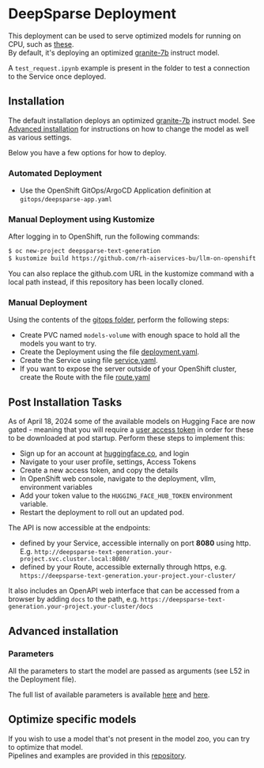 # DeepSparse Deployment

This deployment can be used to serve optimized models for running on CPU, such as [these]((https://sparsezoo.neuralmagic.com/?modelSet=generative_ai&tasks=text_generation)).  
By default, it's deploying an optimized [granite-7b](https://huggingface.co/nm-testing/granite-7b-lab-pruned50-quant-ds) instruct model.

A `test_request.ipynb` example is present in the folder to test a connection to the Service once deployed.

## Installation

The default installation deploys an optimized [granite-7b](https://huggingface.co/nm-testing/granite-7b-lab-pruned50-quant-ds) instruct model. See [Advanced installation](#advanced-installation) for instructions on how to change the model as well as various settings.

Below you have a few options for how to deploy.

### Automated Deployment

- Use the OpenShift GitOps/ArgoCD Application definition at `gitops/deepsparse-app.yaml`

### Manual Deployment using Kustomize

After logging in to OpenShift, run the following commands:

```bash
$ oc new-project deepsparse-text-generation
$ kustomize build https://github.com/rh-aiservices-bu/llm-on-openshift.git/llm-servers/deepsparse/gitops | oc apply -f -
```

You can also replace the github.com URL in the kustomize command with a local path instead, if this repository has been locally cloned.

### Manual Deployment 

Using the contents of the [gitops folder](gitops), perform the following steps:

- Create PVC named `models-volume` with enough space to hold all the models you want to try.
- Create the Deployment using the file [deployment.yaml](gitops/deployment.yaml).
- Create the Service using file [service.yaml](gitops/service.yaml).
- If you want to expose the server outside of your OpenShift cluster, create the Route with the file [route.yaml](gitops/route.yaml)

## Post Installation Tasks

As of April 18, 2024 some of the available models on Hugging Face are now gated - meaning that you will require a [user access token](https://huggingface.co/docs/hub/security-tokens) in order for these to be downloaded at pod startup. Perform these steps to implement this:

- Sign up for an account at [huggingface.co](https://huggingface.co), and login
- Navigate to your user profile, settings, Access Tokens
- Create a new access token, and copy the details
- In OpenShift web console, navigate to the deployment, vllm, environment variables
- Add your token value to the `HUGGING_FACE_HUB_TOKEN` environment variable.
- Restart the deployment to roll out an updated pod.



The API is now accessible at the endpoints:

- defined by your Service, accessible internally on port **8080** using http. E.g. `http://deepsparse-text-generation.your-project.svc.cluster.local:8080/`
- defined by your Route, accessible externally through https, e.g. `https://deepsparse-text-generation.your-project.your-cluster/`

It also includes an OpenAPI web interface that can be accessed from a browser by adding `docs` to the path, e.g.  `https://deepsparse-text-generation.your-project.your-cluster/docs`

## Advanced installation

### Parameters

All the parameters to start the model are passed as arguments (see L52 in the Deployment file).

The full list of available parameters is available [here](https://github.com/neuralmagic/deepsparse/tree/main/src/deepsparse/server) and [here](https://github.com/neuralmagic/deepsparse/blob/main/src/deepsparse/server/cli.py).

## Optimize specific models

If you wish to use a model that's not present in the model zoo, you can try to optimize that model.  
Pipelines and examples are provided in this [repository](https://github.com/luis5tb/neural-magic-poc).
